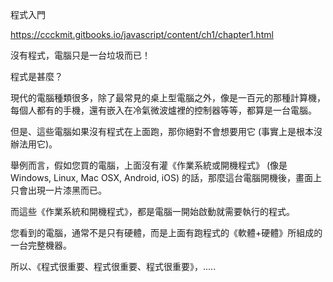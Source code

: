 程式入門

https://ccckmit.gitbooks.io/javascript/content/ch1/chapter1.html

沒有程式，電腦只是一台垃圾而已！

程式是甚麼？

現代的電腦種類很多，除了最常見的桌上型電腦之外，像是一百元的那種計算機，每個人都有的手機，還有嵌入在冷氣微波爐裡的控制器等等，都算是一台電腦。

但是、這些電腦如果沒有程式在上面跑，那你絕對不會想要用它 (事實上是根本沒辦法用它)。

舉例而言，假如您買的電腦，上面沒有灌《作業系統或開機程式》 (像是 Windows, Linux, Mac OSX, Android, iOS) 的話，那麼這台電腦開機後，畫面上只會出現一片漆黑而已。

而這些《作業系統和開機程式》，都是電腦一開始啟動就需要執行的程式。

您看到的電腦，通常不是只有硬體，而是上面有跑程式的《軟體+硬體》所組成的一台完整機器。

所以、《程式很重要、程式很重要、程式很重要》，.....


